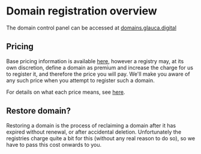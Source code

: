 # Domain registration overview

The domain control panel can be accessed at [domains.glauca.digital](https://domains.glauca.digital)

## Pricing
Base pricing information is available [here](https://domains.glauca.digital/prices/), 
however a registry may, at its own discretion, define a domain as premium and increase
the charge for us to register it, and therefore the price you will pay. We'll make you
aware of any such price when you attempt to register such a domain.

For details on what each price means, see [here](/domains/pricing).

## Restore domain?

Restoring a domain is the process of reclaiming a domain after it has expired without renewal,
or after accidental deletion. Unfortunately the registries charge quite a bit for this
(without any real reason to do so), so we have to pass this cost onwards to you.
